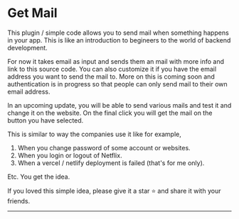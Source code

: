 # Get Mail

This plugin / simple code allows you to send mail when something happens in your app. This is like an introduction to begineers to the world of backend development.

For now it takes email as input and sends them an mail with more info and link to this source code. You can also customize it if you have the email address you want to send the mail to. More on this is coming soon and authentication is in progress so that people can only send mail to their own email address. 

In an upcoming update, you will be able to send various mails and test it and change it on the website. On the final click you will get the mail on the button you have selected. 

This is similar to way the companies use it like for example, 

1. When you change password of some account or websites. 
2. When you login or logout of Netflix. 
3. When a vercel / netlify deployment is failed (that's for me only). 

Etc. You get the idea.

If you loved this simple idea, please give it a star ⭐ and share it with your friends.

--- 